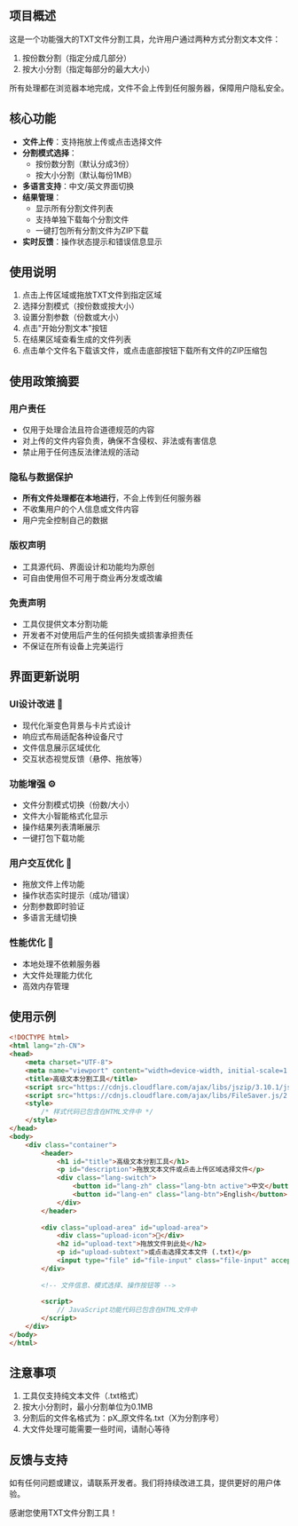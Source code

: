 ## 项目概述

这是一个功能强大的TXT文件分割工具，允许用户通过两种方式分割文本文件：
1. 按份数分割（指定分成几部分）
2. 按大小分割（指定每部分的最大大小）

所有处理都在浏览器本地完成，文件不会上传到任何服务器，保障用户隐私安全。

## 核心功能

- **文件上传**：支持拖放上传或点击选择文件
- **分割模式选择**：
  - 按份数分割（默认分成3份）
  - 按大小分割（默认每份1MB）
- **多语言支持**：中文/英文界面切换
- **结果管理**：
  - 显示所有分割文件列表
  - 支持单独下载每个分割文件
  - 一键打包所有分割文件为ZIP下载
- **实时反馈**：操作状态提示和错误信息显示

## 使用说明

1. 点击上传区域或拖放TXT文件到指定区域
2. 选择分割模式（按份数或按大小）
3. 设置分割参数（份数或大小）
4. 点击"开始分割文本"按钮
5. 在结果区域查看生成的文件列表
6. 点击单个文件名下载该文件，或点击底部按钮下载所有文件的ZIP压缩包

## 使用政策摘要

### 用户责任
- 仅用于处理合法且符合道德规范的内容
- 对上传的文件内容负责，确保不含侵权、非法或有害信息
- 禁止用于任何违反法律法规的活动

### 隐私与数据保护
- **所有文件处理都在本地进行**，不会上传到任何服务器
- 不收集用户的个人信息或文件内容
- 用户完全控制自己的数据

### 版权声明
- 工具源代码、界面设计和功能均为原创
- 可自由使用但不可用于商业再分发或改编

### 免责声明
- 工具仅提供文本分割功能
- 开发者不对使用后产生的任何损失或损害承担责任
- 不保证在所有设备上完美运行

## 界面更新说明

### UI设计改进 🎨
- 现代化渐变色背景与卡片式设计
- 响应式布局适配各种设备尺寸
- 文件信息展示区域优化
- 交互状态视觉反馈（悬停、拖放等）

### 功能增强 ⚙️
- 文件分割模式切换（份数/大小）
- 文件大小智能格式化显示
- 操作结果列表清晰展示
- 一键打包下载功能

### 用户交互优化 🤖
- 拖放文件上传功能
- 操作状态实时提示（成功/错误）
- 分割参数即时验证
- 多语言无缝切换

### 性能优化 🚀
- 本地处理不依赖服务器
- 大文件处理能力优化
- 高效内存管理

## 使用示例

```html
<!DOCTYPE html>
<html lang="zh-CN">
<head>
    <meta charset="UTF-8">
    <meta name="viewport" content="width=device-width, initial-scale=1.0">
    <title>高级文本分割工具</title>
    <script src="https://cdnjs.cloudflare.com/ajax/libs/jszip/3.10.1/jszip.min.js"></script>
    <script src="https://cdnjs.cloudflare.com/ajax/libs/FileSaver.js/2.0.5/FileSaver.min.js"></script>
    <style>
        /* 样式代码已包含在HTML文件中 */
    </style>
</head>
<body>
    <div class="container">
        <header>
            <h1 id="title">高级文本分割工具</h1>
            <p id="description">拖放文本文件或点击上传区域选择文件</p>
            <div class="lang-switch">
                <button id="lang-zh" class="lang-btn active">中文</button>
                <button id="lang-en" class="lang-btn">English</button>
            </div>
        </header>
        
        <div class="upload-area" id="upload-area">
            <div class="upload-icon">📁</div>
            <h2 id="upload-text">拖放文件到此处</h2>
            <p id="upload-subtext">或点击选择文本文件 (.txt)</p>
            <input type="file" id="file-input" class="file-input" accept=".txt">
        </div>
        
        <!-- 文件信息、模式选择、操作按钮等 -->
        
        <script>
            // JavaScript功能代码已包含在HTML文件中
        </script>
    </div>
</body>
</html>
```

## 注意事项

1. 工具仅支持纯文本文件（.txt格式）
2. 按大小分割时，最小分割单位为0.1MB
3. 分割后的文件名格式为：pX_原文件名.txt（X为分割序号）
4. 大文件处理可能需要一些时间，请耐心等待

## 反馈与支持

如有任何问题或建议，请联系开发者。我们将持续改进工具，提供更好的用户体验。

感谢您使用TXT文件分割工具！